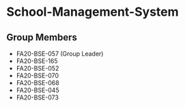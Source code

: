 # School-Management-System


## Group Members
* FA20-BSE-057 (Group Leader)
* FA20-BSE-165
* FA20-BSE-052
* FA20-BSE-070
* FA20-BSE-068
* FA20-BSE-045
* FA20-BSE-073
